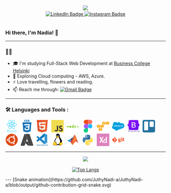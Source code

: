 
<div id="header" align="center">
  <img src="https://media.giphy.com/media/hpXdHPfFI5wTABdDx9/giphy.gif" width="150"/>
</div>
<div id="badges" align="center">
  <a href="https://www.linkedin.com/in/nadia-jahan-juthy/">
    <img src="https://img.shields.io/badge/LinkedIn-blue?style=for-the-badge&logo=linkedin&logoColor=white" alt="LinkedIn Badge"/>
  </a>
  <a href="https://www.instagram.com/_juthy_nadia_/">
    <img src="https://img.shields.io/badge/Instagram-red?style=for-the-badge&logo=youtube&logoColor=white" alt="Instagram Badge"/>
  </a>
</div>
<img src="https://komarev.com/ghpvc/?username=JuthyNadi-a&style=flat-square&color=blue" alt=""/>

### Hi there, I'm Nadia! 👋
---

### :woman_technologist: 

- 🎓 I'm studying Full-Stack Web Development at [Business College Helsinki](https://github.com/HelsinkiBusinessCollege)
- :seedling: Exploring Cloud computing - AWS, Azure.
- ⚡ Love travelling, flowers and reading.
- :mailbox:  Reach me through: [![Gmail Badge](https://img.shields.io/badge/-Nadia-red?style=flat&logo=Gmail&logoColor=white)](juthynadia@gmail.com)

---

### :hammer_and_wrench: Languages and Tools :

<div>
  <img src="https://github.com/devicons/devicon/blob/master/icons/react/react-original-wordmark.svg" title="React" alt="React" width="40" height="40"/>&nbsp;
  <img src="https://github.com/devicons/devicon/blob/master/icons/css3/css3-plain-wordmark.svg"  title="CSS3" alt="CSS" width="40" height="40"/>&nbsp;
  <img src="https://github.com/devicons/devicon/blob/master/icons/html5/html5-original.svg" title="HTML5" alt="HTML" width="40" height="40"/>&nbsp;
  <img src="https://github.com/devicons/devicon/blob/master/icons/javascript/javascript-original.svg" title="JavaScript" alt="JavaScript" width="40" height="40"/>&nbsp;
  <img src="https://github.com/devicons/devicon/blob/master/icons/nodejs/nodejs-plain-wordmark.svg" title="NodeJS" alt="NodeJS" width="40" height="40"/>&nbsp;
   <img src="https://github.com/devicons/devicon/blob/master/icons/figma/figma-original.svg" title="Figma" alt=Figma" width="40" height="40"/>&nbsp;
  <img src="https://github.com/devicons/devicon/blob/master/icons/amazonwebservices/amazonwebservices-original.svg" title="AWS" alt="AWS" width="40" height="40"/>&nbsp;
  <img src="https://github.com/devicons/devicon/blob/master/icons/salesforce/salesforce-original.svg" title="salesforce" alt="salesforce" width="40" height="40"/>&nbsp;
  <img src="https://github.com/devicons/devicon/blob/master/icons/bootstrap/bootstrap-original-wordmark.svg" title="bootstrap" alt="bootstrap" width="40" height="40"/>&nbsp;
  <img src="https://github.com/devicons/devicon/blob/master/icons/trello/trello-plain.svg" title="trello" alt="trello" width="40" height="40"/>&nbsp;
<img src="https://github.com/devicons/devicon/blob/master/icons/ubuntu/ubuntu-plain.svg" title="ubuntu" alt="ubuntu" width="40" height="40"/>&nbsp;
<img src="https://github.com/devicons/devicon/blob/master/icons/azure/azure-plain.svg" title="Azure" alt="Azure" width="40" height="40"/>&nbsp;
  <img src="https://github.com/devicons/devicon/blob/master/icons/vscode/vscode-original-wordmark.svg" title="vscode" alt="vscode" width="40" height="40"/>&nbsp;
  <img src="https://github.com/devicons/devicon/blob/master/icons/linux/linux-original.svg" title="linux" alt="linux" width="40" height="40"/>&nbsp;
  <img src="https://github.com/devicons/devicon/blob/master/icons/matlab/matlab-original.svg" title="matlab" alt="matlab" width="40" height="40"/>&nbsp;
  <img src="https://github.com/devicons/devicon/blob/master/icons/python/python-original.svg" title="python" alt="python" width="40" height="40"/>&nbsp;
  <img src="https://github.com/devicons/devicon/blob/master/icons/xd/xd-plain.svg" title="xd" alt="xd" width="40" height="40"/>&nbsp;
  <img src="https://github.com/devicons/devicon/blob/master/icons/git/git-plain-wordmark.svg" title="Git" **alt="Git" width="40" height="40"/>

</div>
 
---
<div align="center">
<a href="https://github.com/JuthyNadi-a/github-readme-stats">
  <img src="https://github-readme-stats.vercel.app/api?username=JuthyNadi-a&count_private=true&show_icons=true&hide=contribs&theme=dark"/>
</a>
                                                                                                                                           
[![Top Langs](https://github-readme-stats.vercel.app/api/top-langs/?username=JuthyNadi-a&layout=compact&card_width=300&theme=dark)](https://github.com/JuthyNadi-a/github-readme-stats)
</div>
---
[Snake animation](https://github.com/JuthyNadi-a/JuthyNadi-a/blob/output/github-contribution-grid-snake.svg)
